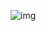 ![img](https://user-images.githubusercontent.com/507615/90595977-95e70e80-e220-11ea-864a-6a61adaff212.png)
